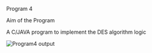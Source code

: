 Program 4

Aim of the Program

A C/JAVA program to implement the DES algorithm logic

![Program4 output](https://user-images.githubusercontent.com/69300792/147569185-a09d92fe-40ce-4f1f-bc28-e3a98a75de16.png)

